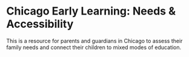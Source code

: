 # Chicago Early Learning: Needs &amp; Accessibility

This is a resource for parents and guardians in Chicago to assess their family needs and connect their children to mixed modes of education.
